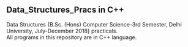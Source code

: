 ## Data_Structures_Pracs in C++
Data Structures {B.Sc. (Hons) Computer Science-3rd Semester, Delhi University, July-December 2018} practicals.
	<br>
All programs in this repository are in C++ language.
